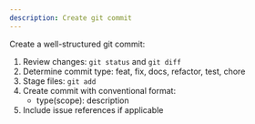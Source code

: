 ```yaml
---
description: Create git commit
---
```


Create a well-structured git commit:

1. Review changes: `git status` and `git diff`
2. Determine commit type: feat, fix, docs, refactor, test, chore
3. Stage files: `git add`
4. Create commit with conventional format:
   - type(scope): description
5. Include issue references if applicable